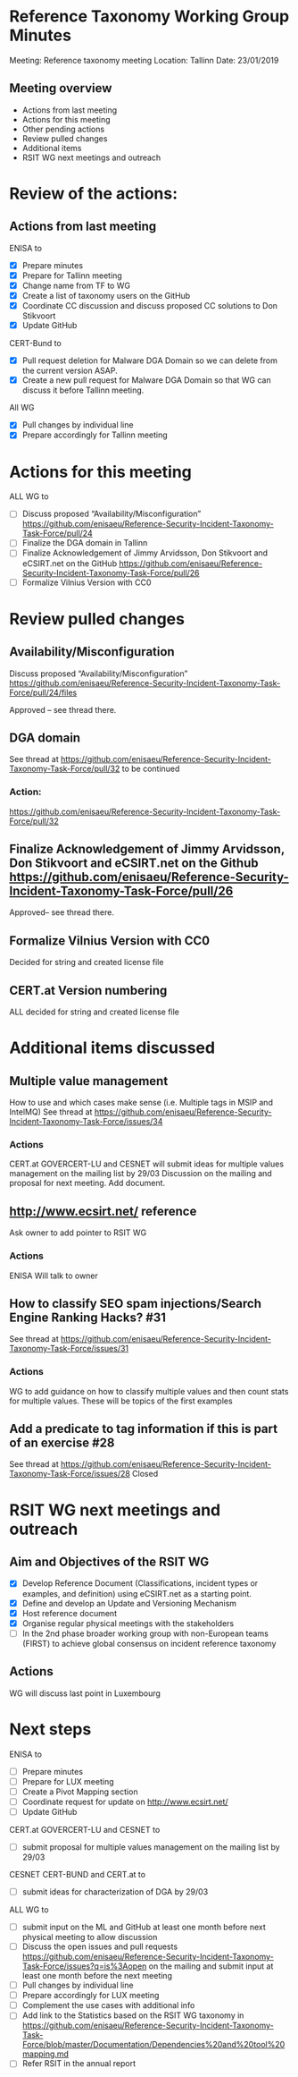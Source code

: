 # Reference Taxonomy Working Group Minutes

Meeting: Reference taxonomy meeting Location: Tallinn Date: 23/01/2019
## Meeting overview
- Actions from last meeting
- Actions for this meeting
- Other pending actions
- Review pulled changes
- Additional items
- RSIT WG next meetings and outreach

# Review of the actions:
## Actions from last meeting

ENISA to
- [x] Prepare minutes
- [x] Prepare for Tallinn meeting
- [x] Change name from TF to WG
- [x] Create a list of taxonomy users on the GitHub
- [x] Coordinate CC discussion and discuss proposed CC solutions to Don Stikvoort
- [x] Update GitHub

CERT-Bund to
- [x] Pull request deletion for Malware DGA Domain so we can delete from the current version ASAP.
- [x] Create a new pull request for Malware DGA Domain so that WG can discuss it before Tallinn meeting.

All WG
- [x] Pull changes by individual line
- [x] Prepare accordingly for Tallinn meeting

# Actions for this meeting

ALL WG to
- [ ] Discuss proposed  “Availability/Misconfiguration”  https://github.com/enisaeu/Reference-Security-Incident-Taxonomy-Task-Force/pull/24
- [ ] Finalize the DGA domain in Tallinn
- [ ] Finalize Acknowledgement of Jimmy Arvidsson, Don Stikvoort and eCSIRT.net on the GitHub https://github.com/enisaeu/Reference-Security-Incident-Taxonomy-Task-Force/pull/26
- [ ] Formalize Vilnius Version with CC0

# Review pulled changes

## Availability/Misconfiguration
Discuss proposed  “Availability/Misconfiguration” https://github.com/enisaeu/Reference-Security-Incident-Taxonomy-Task-Force/pull/24/files

Approved – see thread there.

## DGA domain
See thread at  https://github.com/enisaeu/Reference-Security-Incident-Taxonomy-Task-Force/pull/32
to be continued

### Action:
https://github.com/enisaeu/Reference-Security-Incident-Taxonomy-Task-Force/pull/32

## Finalize Acknowledgement of Jimmy Arvidsson, Don Stikvoort and eCSIRT.net on the Github https://github.com/enisaeu/Reference-Security-Incident-Taxonomy-Task-Force/pull/26
Approved– see thread there.

## Formalize Vilnius Version with CC0
Decided for string and created license file

## CERT.at Version numbering

ALL decided for string and created license file

# Additional items discussed

## Multiple value management
How to use and which cases make sense (i.e. Multiple tags in MSIP and IntelMQ)
See thread at https://github.com/enisaeu/Reference-Security-Incident-Taxonomy-Task-Force/issues/34

### Actions
CERT.at	GOVERCERT-LU and CESNET will submit ideas for multiple values management on the mailing list by 29/03
Discussion on the mailing and proposal for next meeting. Add document.

## http://www.ecsirt.net/ reference
Ask owner to add pointer to RSIT WG

### Actions
ENISA Will talk to owner

## How to classify SEO spam injections/Search Engine Ranking Hacks? #31

See thread at https://github.com/enisaeu/Reference-Security-Incident-Taxonomy-Task-Force/issues/31

### Actions
WG to add guidance on how to classify multiple values and then count stats for multiple values. These will be topics of the first examples


## Add a predicate to tag information if this is part of an exercise #28
See thread at https://github.com/enisaeu/Reference-Security-Incident-Taxonomy-Task-Force/issues/28
Closed

# RSIT WG next meetings and outreach
## Aim and Objectives of the RSIT WG
- [x] Develop Reference Document (Classifications, incident types or examples, and definition) using eCSIRT.net as a starting point.
- [x] Define and develop an Update and Versioning Mechanism
- [x] Host reference document
- [x] Organise regular physical meetings with the stakeholders
- [ ] In the 2nd phase broader working group with non-European teams (FIRST) to achieve global consensus on incident reference taxonomy

## Actions
WG will discuss last point in Luxembourg

# Next steps

ENISA to

- [ ] Prepare minutes
- [ ] Prepare for LUX meeting
- [ ] Create a Pivot Mapping section
- [ ] Coordinate request for update on http://www.ecsirt.net/
- [ ] Update GitHub

CERT.at	GOVERCERT-LU and CESNET to
- [ ] submit proposal for multiple values management on the mailing list by 29/03

CESNET CERT-BUND and CERT.at to
- [ ] submit ideas for characterization of DGA by 29/03

ALL WG to
- [ ] submit input on the ML and GitHub at least one month before next physical meeting to allow discussion
- [ ] Discuss the open issues and pull requests https://github.com/enisaeu/Reference-Security-Incident-Taxonomy-Task-Force/issues?q=is%3Aopen  on the mailing and submit input at least one month before the next meeting
- [ ] Pull changes by individual line
- [ ] Prepare accordingly for LUX meeting
- [ ] Complement the use cases with additional info
- [ ] Add link to the Statistics based on the RSIT WG taxonomy in https://github.com/enisaeu/Reference-Security-Incident-Taxonomy-Task-Force/blob/master/Documentation/Dependencies%20and%20tool%20mapping.md
- [ ] Refer RSIT in the annual report
